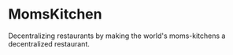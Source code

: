 # MomsKitchen
Decentralizing restaurants by making the world's moms-kitchens a decentralized restaurant.
